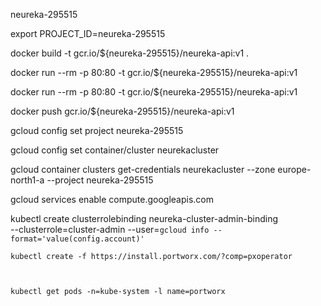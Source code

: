 neureka-295515

export PROJECT_ID=neureka-295515

docker build -t gcr.io/${neureka-295515}/neureka-api:v1 .


docker run --rm -p 80:80 -t gcr.io/${neureka-295515}/neureka-api:v1

docker run --rm -p 80:80 -t gcr.io/${neureka-295515}/neureka-api:v1

docker push gcr.io/${neureka-295515}/neureka-api:v1



gcloud config set project neureka-295515

gcloud config set container/cluster neurekacluster

gcloud container clusters get-credentials neurekacluster --zone europe-north1-a --project neureka-295515

gcloud services enable compute.googleapis.com

kubectl create clusterrolebinding neureka-cluster-admin-binding \
    --clusterrole=cluster-admin --user=`gcloud info --format='value(config.account)'`

    kubectl create -f https://install.portworx.com/?comp=pxoperator



    kubectl get pods -n=kube-system -l name=portworx